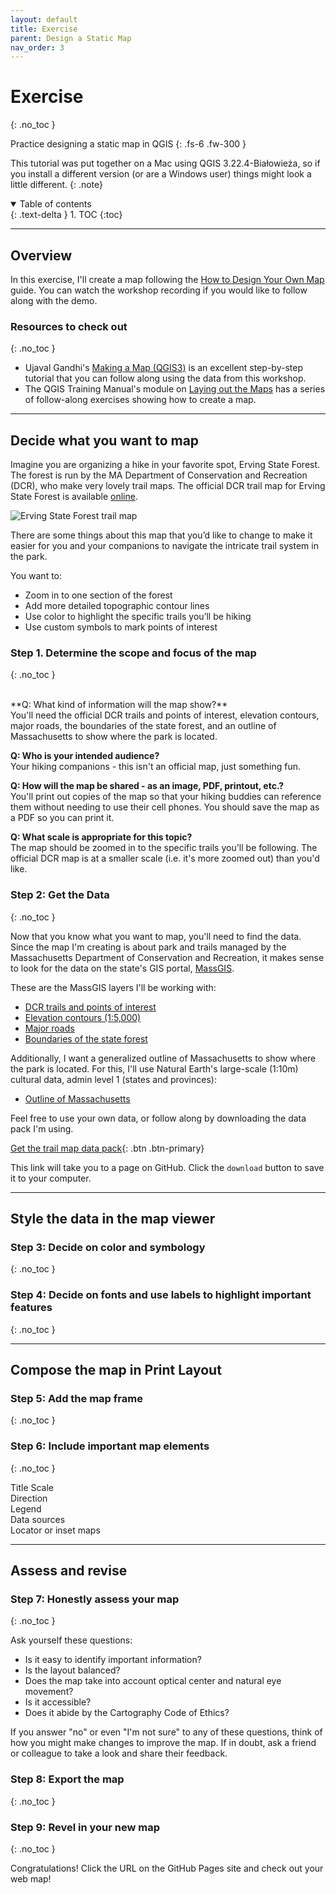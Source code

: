 ```yaml
---
layout: default
title: Exercise
parent: Design a Static Map
nav_order: 3
---
```


# Exercise
{: .no_toc }

Practice designing a static map in QGIS
{: .fs-6 .fw-300 }

This tutorial was put together on a Mac using QGIS 3.22.4-Białowieża, so if you install a different version (or are a Windows user) things might look a little different.
{: .note}

<details open markdown="block">
  <summary>
    Table of contents
  </summary>
  {: .text-delta }
1. TOC
{:toc}
</details>

---

## Overview

In this exercise, I'll create a map following the [How to Design Your Own Map](./map-design.html#how-to-design-your-own-map) guide. You can watch the workshop recording if you would like to follow along with the demo.

### Resources to check out
{: .no_toc }

* Ujaval Gandhi's [Making a Map (QGIS3)](https://www.qgistutorials.com/en/docs/3/making_a_map.html) is an excellent step-by-step tutorial that you can follow along using the data from this workshop.
* The QGIS Training Manual's module on [Laying out the Maps](https://docs.qgis.org/3.28/en/docs/training_manual/map_composer/index.html) has a series of follow-along exercises showing how to create a map.

---
## Decide what you want to map

Imagine you are organizing a hike in your favorite spot, Erving State Forest. The forest is run by the MA Department of Conservation and Recreation (DCR), who make very lovely trail maps. The official DCR trail map for Erving State Forest is available [online](https://www.mass.gov/locations/erving-state-forest).

![Erving State Forest trail map](media/erving_state_forest_trailmap.PNG "Official MA DCR Erving State Forest trail map")

There are some things about this map that you’d like to change to make it easier for you and your companions to navigate the intricate trail system in the park.

You want to:
* Zoom in to one section of the forest
* Add more detailed topographic contour lines
* Use color to highlight the specific trails you’ll be hiking
* Use custom symbols to mark points of interest

### Step 1. Determine the scope and focus of the map
{: .no_toc }

<br>
**Q: What kind of information will the map show?**
<br>You'll need the official DCR trails and points of interest, elevation contours, major roads, the boundaries of the state forest, and an outline of Massachusetts to show where the park is located.

**Q: Who is your intended audience?**
<br>Your hiking companions - this isn't an official map, just something fun.

**Q: How will the map be shared - as an image, PDF, printout, etc.?**
<br>You'll print out copies of the map so that your hiking buddies can reference them without needing to use their cell phones. You should save the map as a PDF so you can print it.

**Q: What scale is appropriate for this topic?**
<br>The map should be zoomed in to the specific trails you'll be following. The official DCR map is at a smaller scale (i.e. it's more zoomed out) than you'd like.

### Step 2: Get the Data
{: .no_toc }

Now that you know what you want to map, you'll need to find the data. Since the map I'm creating is about park and trails managed by the Massachusetts Department of Conservation and Recreation, it makes sense to look for the data on the state's GIS portal, [MassGIS](https://www.mass.gov/orgs/massgis-bureau-of-geographic-information).

These are the MassGIS layers I'll be working with:

* [DCR trails and points of interest](https://www.mass.gov/info-details/massgis-data-department-of-conservation-and-recreation-roads-trails)
* [Elevation contours (1:5,000)](https://www.mass.gov/info-details/massgis-data-elevation-contours-15000)
* [Major roads](https://www.mass.gov/info-details/massgis-data-massachusetts-department-of-transportation-massdot-roads)
* [Boundaries of the state forest](https://www.mass.gov/info-details/massgis-data-protected-and-recreational-openspace)

Additionally, I want a generalized outline of Massachusetts to show where the park is located. For this, I'll use Natural Earth's large-scale (1:10m) cultural data, admin level 1 (states and provinces):

* [Outline of Massachusetts](https://www.naturalearthdata.com/downloads/10m-cultural-vectors/)

Feel free to use your own data, or follow along by downloading the data pack I'm using.

[Get the trail map data pack](https://github.com/umass-gis/workshops/blob/main/content/static-map/data/trailmap_datapack_mar2023.zip){: .btn .btn-primary}

This link will take you to a page on GitHub. Click the `download` button to save it to your computer.

---
## Style the data in the map viewer

### Step 3: Decide on color and symbology
{: .no_toc }


### Step 4: Decide on fonts and use labels to highlight important features
{: .no_toc }


---
## Compose the map in Print Layout

### Step 5: Add the map frame
{: .no_toc }

### Step 6:  Include important map elements
{: .no_toc }

Title
Scale   
Direction       
Legend             
Data sources    
Locator or inset maps

---
## Assess and revise

### Step 7: Honestly assess your map
{: .no_toc }

Ask yourself these questions:
* Is it easy to identify important information?
* Is the layout balanced?
* Does the map take into account optical center and natural eye movement?
* Is it accessible?
* Does it abide by the Cartography Code of Ethics?

If you answer "no" or even "I'm not sure" to any of these questions, think of how you might make changes to improve the map. If in doubt, ask a friend or colleague to take a look and share their feedback.

### Step 8: Export the map
{: .no_toc }



### Step 9: Revel in your new map
{: .no_toc }

Congratulations! Click the URL on the GitHub Pages site and check out your web map!
